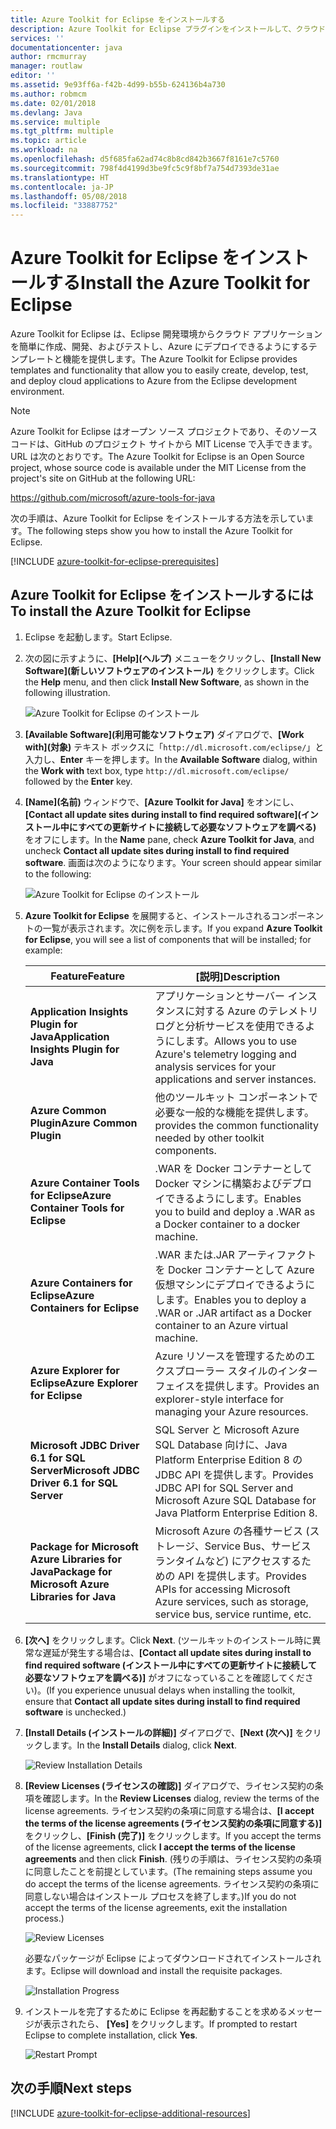 ```yaml
---
title: Azure Toolkit for Eclipse をインストールする
description: Azure Toolkit for Eclipse プラグインをインストールして、クラウド アプリケーションを作成し、Azure にデプロイする方法を説明します。
services: ''
documentationcenter: java
author: rmcmurray
manager: routlaw
editor: ''
ms.assetid: 9e93ff6a-f42b-4d99-b55b-624136b4a730
ms.author: robmcm
ms.date: 02/01/2018
ms.devlang: Java
ms.service: multiple
ms.tgt_pltfrm: multiple
ms.topic: article
ms.workload: na
ms.openlocfilehash: d5f685fa62ad74c8b8cd842b3667f8161e7c5760
ms.sourcegitcommit: 798f4d4199d3be9fc5c9f8bf7a754d7393de31ae
ms.translationtype: HT
ms.contentlocale: ja-JP
ms.lasthandoff: 05/08/2018
ms.locfileid: "33887752"
---
```

# <a name="install-the-azure-toolkit-for-eclipse"></a><span data-ttu-id="4097b-103">Azure Toolkit for Eclipse をインストールする</span><span class="sxs-lookup"><span data-stu-id="4097b-103">Install the Azure Toolkit for Eclipse</span></span>

<span data-ttu-id="4097b-104">Azure Toolkit for Eclipse は、Eclipse 開発環境からクラウド アプリケーションを簡単に作成、開発、およびテストし、Azure にデプロイできるようにするテンプレートと機能を提供します。</span><span class="sxs-lookup"><span data-stu-id="4097b-104">The Azure Toolkit for Eclipse provides templates and functionality that allow you to easily create, develop, test, and deploy cloud applications to Azure from the Eclipse development environment.</span></span>

> [!NOTE] 
> 
> <span data-ttu-id="4097b-105">Azure Toolkit for Eclipse はオープン ソース プロジェクトであり、そのソース コードは、GitHub のプロジェクト サイトから MIT License で入手できます。URL は次のとおりです。</span><span class="sxs-lookup"><span data-stu-id="4097b-105">The Azure Toolkit for Eclipse is an Open Source project, whose source code is available under the MIT License from the project's site on GitHub at the following URL:</span></span> 
> 
> <https://github.com/microsoft/azure-tools-for-java> 
> 

<span data-ttu-id="4097b-106">次の手順は、Azure Toolkit for Eclipse をインストールする方法を示しています。</span><span class="sxs-lookup"><span data-stu-id="4097b-106">The following steps show you how to install the Azure Toolkit for Eclipse.</span></span>

[!INCLUDE [azure-toolkit-for-eclipse-prerequisites](../includes/azure-toolkit-for-eclipse-prerequisites.md)]

## <a name="to-install-the-azure-toolkit-for-eclipse"></a><span data-ttu-id="4097b-107">Azure Toolkit for Eclipse をインストールするには</span><span class="sxs-lookup"><span data-stu-id="4097b-107">To install the Azure Toolkit for Eclipse</span></span>

1. <span data-ttu-id="4097b-108">Eclipse を起動します。</span><span class="sxs-lookup"><span data-stu-id="4097b-108">Start Eclipse.</span></span>

1. <span data-ttu-id="4097b-109">次の図に示すように、**[Help]\(ヘルプ\)** メニューをクリックし、**[Install New Software]\(新しいソフトウェアのインストール\)** をクリックします。</span><span class="sxs-lookup"><span data-stu-id="4097b-109">Click the **Help** menu, and then click **Install New Software**, as shown in the following illustration.</span></span>
   
   ![Azure Toolkit for Eclipse のインストール][01]

1. <span data-ttu-id="4097b-111">**[Available Software]\(利用可能なソフトウェア\)** ダイアログで、**[Work with]\(対象\)** テキスト ボックスに「`http://dl.microsoft.com/eclipse/`」と入力し、**Enter** キーを押します。</span><span class="sxs-lookup"><span data-stu-id="4097b-111">In the **Available Software** dialog, within the **Work with** text box, type `http://dl.microsoft.com/eclipse/` followed by the **Enter** key.</span></span>

1. <span data-ttu-id="4097b-112">**[Name]\(名前\)** ウィンドウで、**[Azure Toolkit for Java]** をオンにし、**[Contact all update sites during install to find required software]\(インストール中にすべての更新サイトに接続して必要なソフトウェアを調べる\)** をオフにします。</span><span class="sxs-lookup"><span data-stu-id="4097b-112">In the **Name** pane, check **Azure Toolkit for Java**, and uncheck **Contact all update sites during install to find required software**.</span></span> <span data-ttu-id="4097b-113">画面は次のようになります。</span><span class="sxs-lookup"><span data-stu-id="4097b-113">Your screen should appear similar to the following:</span></span>
   
   ![Azure Toolkit for Eclipse のインストール][02]

1. <span data-ttu-id="4097b-115">**Azure Toolkit for Eclipse** を展開すると、インストールされるコンポーネントの一覧が表示されます。次に例を示します。</span><span class="sxs-lookup"><span data-stu-id="4097b-115">If you expand **Azure Toolkit for Eclipse**, you will see a list of components that will be installed; for example:</span></span>

   | <span data-ttu-id="4097b-116">Feature</span><span class="sxs-lookup"><span data-stu-id="4097b-116">Feature</span></span> | <span data-ttu-id="4097b-117">[説明]</span><span class="sxs-lookup"><span data-stu-id="4097b-117">Description</span></span> | 
   |---|---| 
   | <span data-ttu-id="4097b-118">**Application Insights Plugin for Java**</span><span class="sxs-lookup"><span data-stu-id="4097b-118">**Application Insights Plugin for Java**</span></span> | <span data-ttu-id="4097b-119">アプリケーションとサーバー インスタンスに対する Azure のテレメトリ ログと分析サービスを使用できるようにします。</span><span class="sxs-lookup"><span data-stu-id="4097b-119">Allows you to use Azure's telemetry logging and analysis services for your applications and server instances.</span></span> | 
   | <span data-ttu-id="4097b-120">**Azure Common Plugin**</span><span class="sxs-lookup"><span data-stu-id="4097b-120">**Azure Common Plugin**</span></span> | <span data-ttu-id="4097b-121">他のツールキット コンポーネントで必要な一般的な機能を提供します。</span><span class="sxs-lookup"><span data-stu-id="4097b-121">provides the common functionality needed by other toolkit components.</span></span> | 
   | <span data-ttu-id="4097b-122">**Azure Container Tools for Eclipse**</span><span class="sxs-lookup"><span data-stu-id="4097b-122">**Azure Container Tools for Eclipse**</span></span> | <span data-ttu-id="4097b-123">.WAR を Docker コンテナーとして Docker マシンに構築およびデプロイできるようにします。</span><span class="sxs-lookup"><span data-stu-id="4097b-123">Enables you to build and deploy a .WAR as a Docker container to a docker machine.</span></span> | 
   | <span data-ttu-id="4097b-124">**Azure Containers for Eclipse**</span><span class="sxs-lookup"><span data-stu-id="4097b-124">**Azure Containers for Eclipse**</span></span> | <span data-ttu-id="4097b-125">.WAR または.JAR アーティファクトを Docker コンテナーとして Azure 仮想マシンにデプロイできるようにします。</span><span class="sxs-lookup"><span data-stu-id="4097b-125">Enables you to deploy a .WAR or .JAR artifact as a Docker container to an Azure virtual machine.</span></span> | 
   | <span data-ttu-id="4097b-126">**Azure Explorer for Eclipse**</span><span class="sxs-lookup"><span data-stu-id="4097b-126">**Azure Explorer for Eclipse**</span></span> | <span data-ttu-id="4097b-127">Azure リソースを管理するためのエクスプローラー スタイルのインターフェイスを提供します。</span><span class="sxs-lookup"><span data-stu-id="4097b-127">Provides an explorer-style interface for managing your Azure resources.</span></span> | 
   | <span data-ttu-id="4097b-128">**Microsoft JDBC Driver 6.1 for SQL Server**</span><span class="sxs-lookup"><span data-stu-id="4097b-128">**Microsoft JDBC Driver 6.1 for SQL Server**</span></span> | <span data-ttu-id="4097b-129">SQL Server と Microsoft Azure SQL Database 向けに、Java Platform Enterprise Edition 8 の JDBC API を提供します。</span><span class="sxs-lookup"><span data-stu-id="4097b-129">Provides JDBC API for SQL Server and Microsoft Azure SQL Database for Java Platform Enterprise Edition 8.</span></span> | 
   | <span data-ttu-id="4097b-130">**Package for Microsoft Azure Libraries for Java**</span><span class="sxs-lookup"><span data-stu-id="4097b-130">**Package for Microsoft Azure Libraries for Java**</span></span> | <span data-ttu-id="4097b-131">Microsoft Azure の各種サービス (ストレージ、Service Bus、サービス ランタイムなど) にアクセスするための API を提供します。</span><span class="sxs-lookup"><span data-stu-id="4097b-131">Provides APIs for accessing Microsoft Azure services, such as storage, service bus, service runtime, etc.</span></span> | 

1. <span data-ttu-id="4097b-132">**[次へ]** をクリックします。</span><span class="sxs-lookup"><span data-stu-id="4097b-132">Click **Next**.</span></span> <span data-ttu-id="4097b-133">(ツールキットのインストール時に異常な遅延が発生する場合は、**[Contact all update sites during install to find required software (インストール中にすべての更新サイトに接続して必要なソフトウェアを調べる)]** がオフになっていることを確認してください)。</span><span class="sxs-lookup"><span data-stu-id="4097b-133">(If you experience unusual delays when installing the toolkit, ensure that **Contact all update sites during install to find required software** is unchecked.)</span></span>

1. <span data-ttu-id="4097b-134">**[Install Details (インストールの詳細)]** ダイアログで、**[Next (次へ)]** をクリックします。</span><span class="sxs-lookup"><span data-stu-id="4097b-134">In the **Install Details** dialog, click **Next**.</span></span>
   
   ![Review Installation Details][03]

1. <span data-ttu-id="4097b-136">**[Review Licenses (ライセンスの確認)]** ダイアログで、ライセンス契約の条項を確認します。</span><span class="sxs-lookup"><span data-stu-id="4097b-136">In the **Review Licenses** dialog, review the terms of the license agreements.</span></span> <span data-ttu-id="4097b-137">ライセンス契約の条項に同意する場合は、**[I accept the terms of the license agreements (ライセンス契約の条項に同意する)]** をクリックし、**[Finish (完了)]** をクリックします。</span><span class="sxs-lookup"><span data-stu-id="4097b-137">If you accept the terms of the license agreements, click **I accept the terms of the license agreements** and then click **Finish**.</span></span> <span data-ttu-id="4097b-138">(残りの手順は、ライセンス契約の条項に同意したことを前提としています。</span><span class="sxs-lookup"><span data-stu-id="4097b-138">(The remaining steps assume you do accept the terms of the license agreements.</span></span> <span data-ttu-id="4097b-139">ライセンス契約の条項に同意しない場合はインストール プロセスを終了します。)</span><span class="sxs-lookup"><span data-stu-id="4097b-139">If you do not accept the terms of the license agreements, exit the installation process.)</span></span>
   
   ![Review Licenses][04]
   
   <span data-ttu-id="4097b-141">必要なパッケージが Eclipse によってダウンロードされてインストールされます。</span><span class="sxs-lookup"><span data-stu-id="4097b-141">Eclipse will download and install the requisite packages.</span></span>
   
   ![Installation Progress][05]

1. <span data-ttu-id="4097b-143">インストールを完了するために Eclipse を再起動することを求めるメッセージが表示されたら、 **[Yes]** をクリックします。</span><span class="sxs-lookup"><span data-stu-id="4097b-143">If prompted to restart Eclipse to complete installation, click **Yes**.</span></span>
   
   ![Restart Prompt][06]

## <a name="next-steps"></a><span data-ttu-id="4097b-145">次の手順</span><span class="sxs-lookup"><span data-stu-id="4097b-145">Next steps</span></span>

[!INCLUDE [azure-toolkit-for-eclipse-additional-resources](../includes/azure-toolkit-for-eclipse-additional-resources.md)]

<!-- URL List -->

<!-- Legacy MSDN URL = https://msdn.microsoft.com/library/azure/hh690946.aspx -->

<!-- IMG List -->

[01]: media/azure-toolkit-for-eclipse-installation/eclipse-installation-01.png
[02]: media/azure-toolkit-for-eclipse-installation/eclipse-installation-02.png
[03]: media/azure-toolkit-for-eclipse-installation/eclipse-installation-03.png
[04]: media/azure-toolkit-for-eclipse-installation/eclipse-installation-04.png
[05]: media/azure-toolkit-for-eclipse-installation/eclipse-installation-05.png
[06]: media/azure-toolkit-for-eclipse-installation/eclipse-installation-06.png
